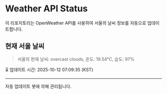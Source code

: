 
# Weather API Status

이 리포지토리는 OpenWeather API를 사용하여 서울의 날씨 정보를 자동으로 업데이트합니다.

## 현재 서울 날씨
> 서울의 현재 날씨: overcast clouds, 온도: 19.54°C, 습도: 97%

⏳ 업데이트 시간: 2025-10-12 07:09:35 (KST)

---
자동 업데이트 봇에 의해 관리됩니다.
